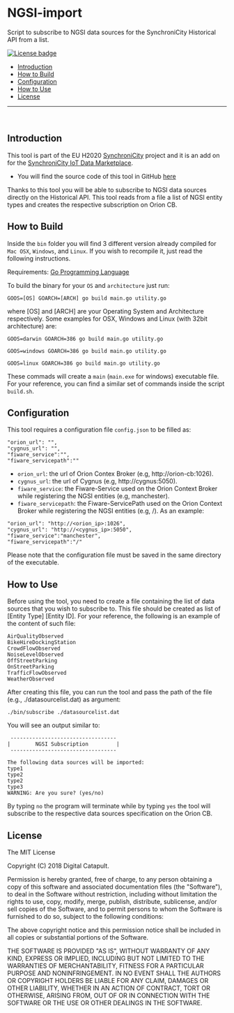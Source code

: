 # NGSI-import
Script to subscribe to NGSI data sources for the SynchroniCity Historical API from a list.

[![License badge](https://img.shields.io/badge/license-MIT-blue.svg)](https://opensource.org/licenses/MIT)

+ [Introduction](#def-introduction)
+ [How to Build](#def-build)
+ [Configuration](#def-conf)
+ [How to Use](#def-use)
+ [License](#def-license)

---

<br>

<a name="def-introduction"></a>
## Introduction

This tool is part of the EU H2020 [SynchroniCity](https://synchronicity-iot.eu) project and it is an add on for the [SynchroniCity IoT Data Marketplace](https://github.com/caposseleDigicat/SynchroniCityDataMarketplace).

- You will find the source code of this tool in GitHub [here](https://github.com/caposseleDigicat/NGSISubscription)

Thanks to this tool you will be able to subscribe to NGSI data sources directly on the Historical API. This tool reads from a file a list of NGSI entity types and creates the respective subscription on Orion CB. 

<a name="def-build"></a>
## How to Build

Inside the `bin` folder you will find 3 different version already compiled for `Mac OSX`, `Windows`, and `Linux`. If you wish to recompile it, just read the following instructions. 

Requirements: [Go Programming Language](https://golang.org/doc/install)

To build the binary for your `OS` and `architecture` just run:

```
GOOS=[OS] GOARCH=[ARCH] go build main.go utility.go
```

where [OS] and [ARCH] are your Operating System and Architecture respectively. Some examples for OSX, Windows and Linux (with 32bit architecture) are:

```
GOOS=darwin GOARCH=386 go build main.go utility.go

GOOS=windows GOARCH=386 go build main.go utility.go

GOOS=linux GOARCH=386 go build main.go utility.go
```

These commads will create a `main` (`main.exe` for windows) executable file. For your reference, you can find a similar set of commands inside the script `build.sh`.

<a name="def-conf"></a>
## Configuration

This tool requires a configuration file `config.json` to be filled as:

```
"orion_url": "",
"cygnus_url": "",
"fiware_service":"",
"fiware_servicepath":""
```

- `orion_url`: the url of Orion Contex Broker (e.g, http://orion-cb:1026).
- `cygnus_url`: the url of Cygnus (e.g, http://cygnus:5050).
- `fiware_service`: the Fiware-Service used on the Orion Context Broker while registering the NGSI entities (e.g, manchester). 
- `fiware_servicepath`: the Fiware-ServicePath used on the Orion Context Broker while registering the NGSI entities (e.g, /). 
As an example:

```
"orion_url": "http://<orion_ip>:1026",
"cygnus_url": "http://<cygnus_ip>:5050",
"fiware_service":"manchester",
"fiware_servicepath":"/"
```

Please note that the configuration file must be saved in the same directory of the executable.

<a name="def-use"></a>
## How to Use

Before using the tool, you need to create a file containing the list of data sources that you wish to subscribe to.
This file should be created as list of [Entity Type] [Entity ID]. For your reference, the following is an example of the content of such file:

```
AirQualityObserved
BikeHireDockingStation
CrowdFlowObserved
NoiseLevelObserved
OffStreetParking
OnStreetParking
TrafficFlowObserved
WeatherObserved
```

After creating this file, you can run the tool and pass the path of the file (e.g., ./datasourcelist.dat) as argument:

```
./bin/subscribe ./datasourcelist.dat
```

You will see an output similar to:

```
 ----------------------------------
|        NGSI Subscription         |
 ----------------------------------

The following data sources will be imported:
type1
type2 
type2 
type3 
WARNING: Are you sure? (yes/no)
```

By typing `no` the program will terminate while by typing `yes` the tool will subscribe to the respective data sources specification on the Orion CB.

## License

The MIT License
 
Copyright (C) 2018 Digital Catapult.

Permission is hereby granted, free of charge, to any person obtaining a copy of this software and associated documentation files (the "Software"), to deal in the Software without restriction, including without limitation the rights to use, copy, modify, merge, publish, distribute, sublicense, and/or sell copies of the Software, and to permit persons to whom the Software is furnished to do so, subject to the following conditions:

The above copyright notice and this permission notice shall be included in all copies or substantial portions of the Software.

THE SOFTWARE IS PROVIDED "AS IS", WITHOUT WARRANTY OF ANY KIND, EXPRESS OR IMPLIED, INCLUDING BUT NOT LIMITED TO THE WARRANTIES OF MERCHANTABILITY, FITNESS FOR A PARTICULAR PURPOSE AND NONINFRINGEMENT. IN NO EVENT SHALL THE AUTHORS OR COPYRIGHT HOLDERS BE LIABLE FOR ANY CLAIM, DAMAGES OR OTHER LIABILITY, WHETHER IN AN ACTION OF CONTRACT, TORT OR OTHERWISE, ARISING FROM, OUT OF OR IN CONNECTION WITH THE SOFTWARE OR THE USE OR OTHER DEALINGS IN THE SOFTWARE.
